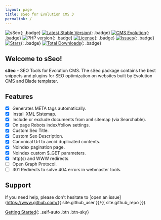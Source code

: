 ```yaml
---
layout: page
title: sSeo for Evolution CMS 3
permalink: /
---
```


![sSeo](https://repository-images.githubusercontent.com/627975404/56ba0688-1b24-4ea5-a58a-359fa4ef1be4){: .badge}
[![Latest Stable Version](https://img.shields.io/packagist/v/seiger/sSeo?label=version)](https://packagist.org/packages/seiger/sseo){: .badge}
[![CMS Evolution](https://img.shields.io/badge/CMS-Evolution-brightgreen.svg)](https://github.com/evolution-cms/evolution){: .badge}
![PHP version](https://img.shields.io/packagist/php-v/seiger/sseo){: .badge}
[![License](https://img.shields.io/packagist/l/seiger/sseo)](https://packagist.org/packages/seiger/sseo){: .badge}
[![Issues](https://img.shields.io/github/issues/Seiger/sseo)](https://github.com/Seiger/sseo/issues){: .badge}
[![Stars](https://img.shields.io/packagist/stars/Seiger/sseo)](https://packagist.org/packages/seiger/sseo){: .badge}
[![Total Downloads](https://img.shields.io/packagist/dt/seiger/sseo)](https://packagist.org/packages/seiger/sseo){: .badge}

## Welcome to sSeo!

**sSeo** - SEO Tools for Evolution CMS. 
The sSeo package contains the best snippets and plugins for SEO optimization on websites built by Evolution CMS 
and Blade templater.

## Features

- [x] Generates META tags automatically.
- [x] Install XML Sistemap.
- [x] Include or exclude documents from xml sitemap (via Searchable).
- [x] On page Robots index/follow settings.
- [x] Custom Seo Title.
- [x] Custom Seo Description.
- [x] Canonical Url to avoid duplicated contents.
- [x] Noindex pagination page.
- [x] Noindex custom $_GET parameters.
- [x] http(s) and WWW redirects.
- [ ] Open Graph Protocol.
- [ ] 301 Redirects to solve 404 errors in webmaster tools.

## Support

If you need help, please don't hesitate to [open an issue](https://www.github.com/{{ site.github_user }}/{{ site.github_repo }}).

[Getting Started](/getting-started/){: .self-auto .btn .btn-sky}
